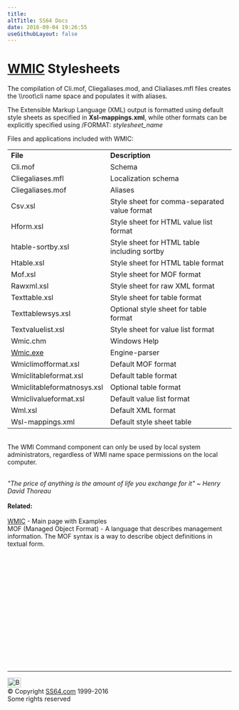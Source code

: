 ```yaml
---
title:
altTitle: SS64 Docs
date: 2016-09-04 19:26:55
useGithubLayout: false
---
```

<!-- #BeginLibraryItem "/Library/head_nt.lbi" --><!-- #EndLibraryItem --><h1><a href="wmic.html">WMIC</a> Stylesheets </h1>
<p> The compilation of Cli.mof, Cliegaliases.mod, and Clialiases.mfl files creates the<span class="code"> \\root\cli</span> name space and populates it with aliases. </p>
<p>The Extensible Markup Language (XML) output is formatted using default style sheets as specified in <b>Xsl-mappings.xml</b>, while other formats can be explicitly specified using <span class="code">/FORMAT: <i>stylesheet_name</i></span></p>
<p>Files and applications included with WMIC:</p>
<table>
<tbody><tr>
<td><b>File</b></td>
<td><b>Description</b></td>
</tr>
<tr>
<td>Cli.mof</td>
<td>Schema</td>
</tr>
<tr>
<td>Cliegaliases.mfl</td>
<td>Localization schema</td>
</tr>
<tr>
<td>Cliegaliases.mof </td>
<td>Aliases</td>
</tr>
<tr>
<td>Csv.xsl </td>
<td>Style sheet for comma-separated value format</td>
</tr>
<tr>
<td>Hform.xsl</td>
<td>Style sheet for HTML value list format</td>
</tr>
<tr>
<td>htable-sortby.xsl</td>
<td>Style sheet for HTML table including sortby</td>
</tr>
<tr>
<td>Htable.xsl </td>
<td>Style sheet for HTML table format</td>
</tr>
<tr>
<td>Mof.xsl</td>
<td>Style sheet for MOF format</td>
</tr>
<tr>
<td>Rawxml.xsl</td>
<td>Style sheet for raw XML format</td>
</tr>
<tr>
<td>Texttable.xsl </td>
<td>Style sheet for table format</td>
</tr>
<tr>
<td>Texttablewsys.xsl</td>
<td>Optional style sheet for table format</td>
</tr>
<tr>
<td>Textvaluelist.xsl</td>
<td>Style sheet for value list format</td>
</tr>
<tr>
<td>Wmic.chm</td>
<td>Windows Help</td>
</tr>
<tr>
<td><a href="wmic.html">Wmic.exe</a></td>
<td>Engine-parser</td>
</tr>
<tr>
<td>Wmiclimofformat.xsl</td>
<td>Default MOF format</td>
</tr>
<tr>
<td>Wmiclitableformat.xsl</td>
<td>Default table format</td>
</tr>
<tr>
<td>Wmiclitableformatnosys.xsl</td>
<td>Optional table format</td>
</tr>
<tr>
<td>Wmiclivalueformat.xsl</td>
<td>Default value list format</td>
</tr>
<tr>
<td>Wml.xsl</td>
<td>Default XML format</td>
</tr>
<tr>
<td>Wsl-mappings.xml</td>
<td>Default style sheet table</td>
</tr>
</tbody></table>
<p><br>
The WMI Command component can only be used by local system administrators, regardless of WMI name space permissions on the local computer. <br>
<br>


  <i class="quote">"The price of anything is the amount of life you exchange for
  it" ~ Henry David Thoreau</i><br>
  <br>
  <b>Related:</b><br>
  <br>
  <a href="wmic.html">WMIC</a> - Main page with Examples<br>
MOF (Managed Object Format) - A language that describes management
  information. The MOF syntax is a way to
describe object definitions in textual form.</p><!-- #BeginLibraryItem "/Library/foot_nt.lbi" --><p>
<!-- windows300 -->
<ins class="adsbygoogle" style="display:inline-block;width:300px;height:250px" data-ad-client="ca-pub-6140977852749469" data-ad-slot="7649547908"></ins>
<script>
(adsbygoogle = window.adsbygoogle || []).push({});
</script></p>
<hr>
<div id="bl" class="footer"><a href="wmicstylesheets.html#"><img src="../images/top.png" width="30" height="22" alt="Back to the Top"></a></div>
<div id="br" class="footer, tagline">© Copyright <a href="../index.html">SS64.com</a> 1999-2016<br>
Some rights reserved</div><!-- #EndLibraryItem -->

